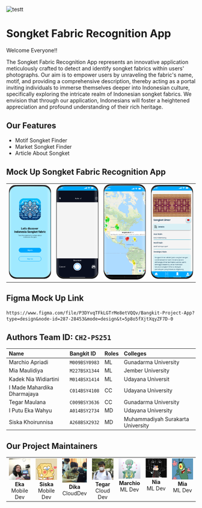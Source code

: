 ![testt](https://github.com/SongketFabricApp/.github/assets/90699197/8c953b9a-459d-4001-b1cf-223be139cbbf)

# Songket Fabric Recognition App

Welcome Everyone!!

The Songket Fabric Recognition App represents an innovative application meticulously crafted to detect and identify songket fabrics within users' photographs. Our aim is to empower users by unraveling the fabric's name, motif, and providing a comprehensive description, thereby acting as a portal inviting individuals to immerse themselves deeper into Indonesian culture, specifically exploring the intricate realm of Indonesian songket fabrics. We envision that through our application, Indonesians will foster a heightened appreciation and profound understanding of their rich heritage.

## Our Features
- Motif Songket Finder
- Market Songket Finder
- Article About Songket

## Mock Up Songket Fabric Recognition App

<table>
  <tr>
    <td align="center"><img src="https://github.com/SongketFabricApp/.github/blob/main/mock%20up%20app/Welcome.png" alt="Welcome" width="200"></td>
    <td align="center"><img src="https://github.com/SongketFabricApp/.github/blob/main/mock%20up%20app/camera.png" alt="Detail Songket" width="200"></td>
    <td align="center"><img src="https://github.com/SongketFabricApp/.github/blob/main/mock%20up%20app/maps.png" alt="Welcome" width="200"></td>
    <td align="center"><img src="https://github.com/SongketFabricApp/.github/blob/main/mock%20up%20app/Detail%20Songket.png" alt="Detail Songket" width="200"></td>
  </tr>
</table>

## Figma Mock Up Link
```
https://www.figma.com/file/P3DYvqTFkLGTrMe8etVQQv/Bangkit-Project-App?type=design&node-id=287-28453&mode=design&t=5p8o5fXjtXqyZF7D-0
```

## Authors Team ID: `CH2-PS251`

| Name        | Bangkit ID            | Roles | Colleges |
| :--------------- | :-------------- |:------| :------|
| Marchio Apriadi           | `M009BSY0983`           | ML | Gunadarma University |
| Mia Maulidiya          | `M227BSX1344`           | ML | Jember University |
| Kadek Nia Widiartini          | `M014BSX1414`            | ML | Udayana Universit |
| I Made Mahardika Dharmajaya          | `C014BSY4108`            | CC | Udayana University |
| Tegar Maulana          | `C009BSY3636`           | CC | Gunadarma University |
| I Putu Eka Wahyu      | `A014BSY2734`           | MD | Udayana University |
| Siska Khoirunnisa      | `A268BSX2932`           | MD | Muhammadiyah Surakarta University |

## Our Project Maintainers 

<table>
  <tbody>
 <tr>
      <td align="center" valign="top" width="14.28%"><a href="https://hanzla.ga"><img src="https://github.com/SongketFabricApp/.github/blob/main/avatar/eka.jpg" width="100px;"/><br /><a><b>Eka</b></a></a><br /><a>Mobile Dev</a></td>
     <td align="center" valign="top" width="14.28%"><a href="https://hanzla.ga"><img src="https://github.com/SongketFabricApp/.github/blob/main/avatar/siska.jpg" width="100px;"/><br /><a><b>Siska</b></a></a><br /><a>Mobile Dev</a></td>
      <td align="center" valign="top" width="14.28%"><a href="https://hanzla.ga"><img src="https://github.com/SongketFabricApp/.github/blob/main/avatar/dika.jpg" width="100px;""/><br /><a><b>Dika</b></a></a><br /><a>CloudDev</a></td>
     <td align="center" valign="top" width="14.28%"><a href="https://hanzla.ga"><img src="https://github.com/SongketFabricApp/.github/blob/main/avatar/tegar.JPG" width="100px;""/><br /><a><b>Tegar</b></a></a><br /><a>Cloud Dev</a></td>
     <td align="center" valign="top" width="14.28%"><a href="https://hanzla.ga"><img src="https://github.com/SongketFabricApp/.github/blob/main/avatar/chio.jpeg" width="100px;""/><br /><a><b>Marchio</b></a></a><br /><a>ML Dev</a></td>
     <td align="center" valign="top" width="14.28%"><a href="https://hanzla.ga"><img src="https://github.com/SongketFabricApp/.github/blob/main/avatar/nia.jpeg" width="100px;"/><br /><a><b>Nia</b></a></a><br /><a>ML Dev</a></td>
      <td align="center" valign="top" width="14.28%"><a href="https://hanzla.ga"><img src="https://github.com/SongketFabricApp/.github/blob/main/avatar/mia.jpeg" width="100px;"/><br /><a><b>Mia</b></a></a><br /><a>ML Dev</a></td>
    </tr>
 </tbody>
</table>


